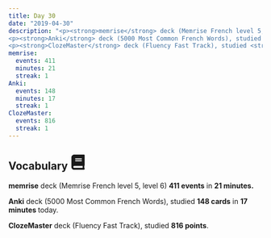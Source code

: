 ```yaml
---
title: Day 30
date: "2019-04-30"
description: "<p><strong>memrise</strong> deck (Memrise French level 5, level 6) <strong>411 events</strong> in <strong>21 minutes.</strong></p>
<p><strong>Anki</strong> deck (5000 Most Common French Words), studied <strong>148 cards</strong> in <strong>17 minutes </strong>today.</p>
<p><strong>ClozeMaster</strong> deck (Fluency Fast Track), studied <strong>816 points</strong>.</p>"
memrise: 
  events: 411
  minutes: 21
  streak: 1
Anki:
  events: 148
  minutes: 17
  streak: 1
ClozeMaster:
  events: 816
  streak: 1
---
```


<h2>Vocabulary <svg height="30" width="30" aria-hidden="true" focusable="false" data-prefix="fas" data-icon="book" class="svg-inline--fa fa-book fa-w-14" role="img" xmlns="http://www.w3.org/2000/svg" viewBox="0 0 448 512"><path fill="currentColor" d="M448 360V24c0-13.3-10.7-24-24-24H96C43 0 0 43 0 96v320c0 53 43 96 96 96h328c13.3 0 24-10.7 24-24v-16c0-7.5-3.5-14.3-8.9-18.7-4.2-15.4-4.2-59.3 0-74.7 5.4-4.3 8.9-11.1 8.9-18.6zM128 134c0-3.3 2.7-6 6-6h212c3.3 0 6 2.7 6 6v20c0 3.3-2.7 6-6 6H134c-3.3 0-6-2.7-6-6v-20zm0 64c0-3.3 2.7-6 6-6h212c3.3 0 6 2.7 6 6v20c0 3.3-2.7 6-6 6H134c-3.3 0-6-2.7-6-6v-20zm253.4 250H96c-17.7 0-32-14.3-32-32 0-17.6 14.4-32 32-32h285.4c-1.9 17.1-1.9 46.9 0 64z"></path></svg></h2>
<p><strong>memrise</strong> deck (Memrise French level 5, level 6) <strong>411 events</strong> in <strong>21 minutes.</strong></p>
<p><strong>Anki</strong> deck (5000 Most Common French Words), studied <strong>148 cards</strong> in <strong>17 minutes </strong>today.</p>
<p><strong>ClozeMaster</strong> deck (Fluency Fast Track), studied <strong>816 points</strong>.</p>
